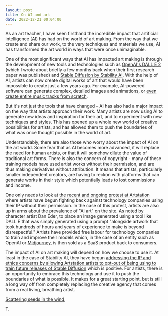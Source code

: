 ```yaml
---
layout: post
title: On AI and art
date: 2022-12-21 00:04:00
---
```

As an art teacher, I have seen firsthand the incredible impact that artificial intelligence (AI) has had on the world of art making. From the way that we create and share our work, to the very techniques and materials we use, AI has transformed the art world in ways that were once unimaginable.

One of the most significant ways that AI has impacted art making is through the development of new tools and technologies such as [OpenAI's DALL E 2](https://openai.com/dall-e-2/) (which I wrote about briefly a few months back when their first research paper was published) and [Stable Diffusion by Stability AI](https://stability.ai/blog/stable-diffusion-public-release). With the help of AI, artists can now create digital works of art that would have been impossible to create just a few years ago. For example, AI-powered software can generate complex, detailed images and animations, or [even create entire music tracks from scratch](https://huggingface.co/spaces/OneAfterlife/MubertTTM).

But it's not just the tools that have changed – AI has also had a major impact on the way that artists approach their work. Many artists are now using AI to generate new ideas and inspiration for their art, and to experiment with new techniques and styles. This has opened up a whole new world of creative possibilities for artists, and has allowed them to push the boundaries of what was once thought possible in the world of art.

Understandably, there are also those who worry about the impact of AI on the art world. Some fear that as AI becomes more advanced, it will replace the need for human artists, or that it will somehow dilute the value of traditional art forms. There is also the concern of copyright - many of these training models have used artist works without their permission, and are thus making derivatives without attribution. It means that artists, particularly smaller independent creators, are having to reckon with platforms that can generate works in their style which potentially leads to lost commissions and income. 

One only needs to look at [the recent and ongoing protest at Artstation](https://arstechnica.com/information-technology/2022/12/artstation-artists-stage-mass-protest-against-ai-generated-artwork/) where artists have begun fighting back against technology companies using their IP without their permission. In the case of this protest, artists are also up in arms about the prevalence of "AI art" on the site. As noted by character artist Dan Eder, to place an image generated using a tool like DALL E that was simply generated using a prompt "alongside artwork that took hundreds of hours and years of experience to make is beyond disrespectful." Artists have provided free labour for technology companies to train and improve their models which, in the case of an entity such as OpenAI or [Midjourney](https://en.wikipedia.org/wiki/Midjourney), is then sold as a SaaS product back to consumers. 

The impact of AI on art making will depend on how we choose to use it. At least in the case of Stability AI, they have begun [addressing the IP and ethics concerns by allowing Artstation artists to opt-out of being using to train future releases of Stable Diffusion](https://arstechnica.com/information-technology/2022/12/stability-ai-plans-to-let-artists-opt-out-of-stable-diffusion-3-image-training/) which is positive. For artists, there is an opportunity to embrace this technology and use it to push the boundaries of what is possible. It makes for a great starting point, but is still a long way off from completely replacing the creative agency that comes from a real living, breathing artist.

[Scattering seeds in the wind](https://www.are.na/block/18435821),

T.
